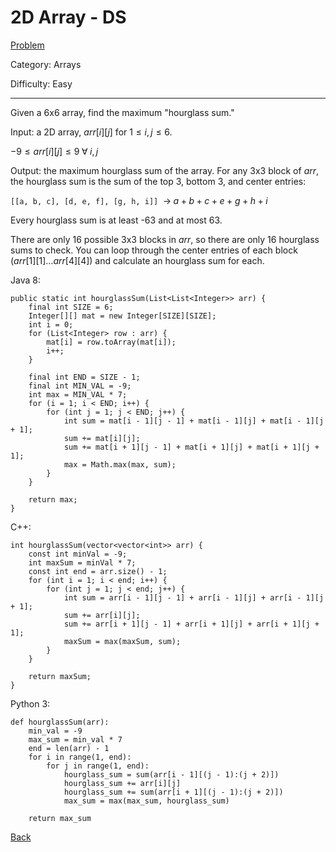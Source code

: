 # 2D Array - DS

[Problem](https://www.hackerrank.com/challenges/2d-array/problem)

Category: Arrays

Difficulty: Easy

---

Given a 6x6 array, find the maximum "hourglass sum."

Input: a 2D array, $arr[i][j]$ for $1 \leq i, j \leq 6$.

$-9 \leq arr[i][j] \leq 9 \; \forall \; i, j$

Output: the maximum hourglass sum of the array. For any 3x3 block of $arr$, the
hourglass sum is the sum of the top 3, bottom 3, and center entries:

```[[a, b, c], [d, e, f], [g, h, i]]``` $\; \to \; a + b + c + e + g + h + i$

Every hourglass sum is at least -63 and at most 63.

There are only 16 possible 3x3 blocks in $arr$, so there are only 16 hourglass
sums to check. You can loop through the center entries of each block
($arr[1][1] \ldots arr[4][4]$) and calculate an hourglass sum for each.

Java 8:
```
public static int hourglassSum(List<List<Integer>> arr) {
    final int SIZE = 6;
    Integer[][] mat = new Integer[SIZE][SIZE];
    int i = 0;
    for (List<Integer> row : arr) {
        mat[i] = row.toArray(mat[i]);
        i++;
    }
    
    final int END = SIZE - 1;
    final int MIN_VAL = -9;
    int max = MIN_VAL * 7;
    for (i = 1; i < END; i++) {
        for (int j = 1; j < END; j++) {
            int sum = mat[i - 1][j - 1] + mat[i - 1][j] + mat[i - 1][j + 1];
            sum += mat[i][j];
            sum += mat[i + 1][j - 1] + mat[i + 1][j] + mat[i + 1][j + 1];
            max = Math.max(max, sum);
        }
    }
    
    return max;
}
```

C++:
```
int hourglassSum(vector<vector<int>> arr) {
    const int minVal = -9;
    int maxSum = minVal * 7;
    const int end = arr.size() - 1;
    for (int i = 1; i < end; i++) {
        for (int j = 1; j < end; j++) {
            int sum = arr[i - 1][j - 1] + arr[i - 1][j] + arr[i - 1][j + 1];
            sum += arr[i][j];
            sum += arr[i + 1][j - 1] + arr[i + 1][j] + arr[i + 1][j + 1];
            maxSum = max(maxSum, sum);
        }
    }
    
    return maxSum;
}
```

Python 3:
```
def hourglassSum(arr):
    min_val = -9
    max_sum = min_val * 7
    end = len(arr) - 1
    for i in range(1, end):
        for j in range(1, end):
            hourglass_sum = sum(arr[i - 1][(j - 1):(j + 2)])
            hourglass_sum += arr[i][j]
            hourglass_sum += sum(arr[i + 1][(j - 1):(j + 2)])
            max_sum = max(max_sum, hourglass_sum)
            
    return max_sum
```

[Back](../../hackerrank.md)
